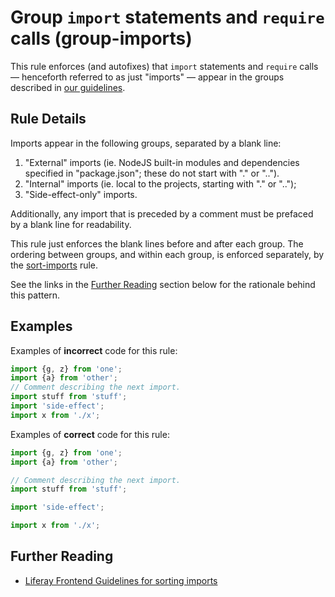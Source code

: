 # Group `import` statements and `require` calls (group-imports)

This rule enforces (and autofixes) that `import` statements and `require` calls &mdash; henceforth referred to as just "imports" &mdash; appear in the groups described in [our guidelines](https://github.com/liferay/liferay-frontend-guidelines/issues/60).

## Rule Details

Imports appear in the following groups, separated by a blank line:

1. "External" imports (ie. NodeJS built-in modules and dependencies specified in "package.json"; these do not start with "." or "..").
2. "Internal" imports (ie. local to the projects, starting with "." or "..");
3. "Side-effect-only" imports.

Additionally, any import that is preceded by a comment must be prefaced by a blank line for readability.

This rule just enforces the blank lines before and after each group. The ordering between groups, and within each group, is enforced separately, by the [sort-imports](./sort-imports.md) rule.

See the links in the [Further Reading](#further-reading) section below for the rationale behind this pattern.

## Examples

Examples of **incorrect** code for this rule:

```js
import {g, z} from 'one';
import {a} from 'other';
// Comment describing the next import.
import stuff from 'stuff';
import 'side-effect';
import x from './x';
```

Examples of **correct** code for this rule:

```js
import {g, z} from 'one';
import {a} from 'other';

// Comment describing the next import.
import stuff from 'stuff';

import 'side-effect';

import x from './x';
```

## Further Reading

-   [Liferay Frontend Guidelines for sorting imports](https://github.com/liferay/liferay-frontend-guidelines/issues/60)
